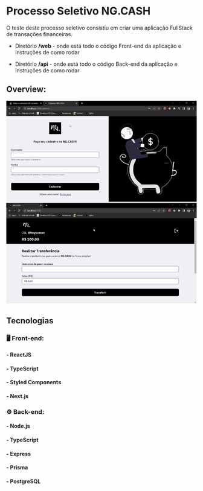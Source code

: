 # Processo Seletivo NG.CASH

O teste deste processo seletivo consistiu em criar uma aplicação FullStack de transações financeiras.

- Diretório **/web** - onde está todo o código Front-end da aplicação e instruções de como rodar

- Diretório **/api** - onde está todo o código Back-end da aplicação e instruções de como rodar

## Overview:

![Authentication GIF](./.github/assets/app-gif.gif)
![App GIF](./.github/assets/app-gif-2.gif)

## Tecnologias

### 🖥️ Front-end:

#### - ReactJS

#### - TypeScript

#### - Styled Components

#### - Next.js

### ⚙️ Back-end:

#### - Node.js

#### - TypeScript

#### - Express

#### - Prisma

#### - PostgreSQL
